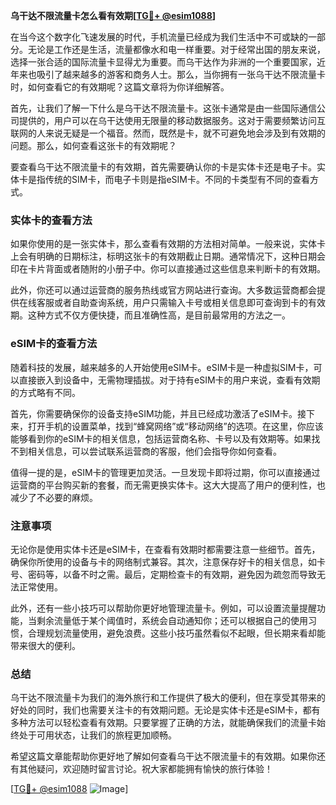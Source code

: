 **乌干达不限流量卡怎么看有效期[[TG💪+ @esim1088](https://t.me/s/esim1088)]**

在当今这个数字化飞速发展的时代，手机流量已经成为我们生活中不可或缺的一部分。无论是工作还是生活，流量都像水和电一样重要。对于经常出国的朋友来说，选择一张合适的国际流量卡显得尤为重要。而乌干达作为非洲的一个重要国家，近年来也吸引了越来越多的游客和商务人士。那么，当你拥有一张乌干达不限流量卡时，如何查看它的有效期呢？这篇文章将为你详细解答。

首先，让我们了解一下什么是乌干达不限流量卡。这张卡通常是由一些国际通信公司提供的，用户可以在乌干达使用无限量的移动数据服务。这对于需要频繁访问互联网的人来说无疑是一个福音。然而，既然是卡，就不可避免地会涉及到有效期的问题。那么，如何查看这张卡的有效期呢？

要查看乌干达不限流量卡的有效期，首先需要确认你的卡是实体卡还是电子卡。实体卡是指传统的SIM卡，而电子卡则是指eSIM卡。不同的卡类型有不同的查看方式。

### 实体卡的查看方法

如果你使用的是一张实体卡，那么查看有效期的方法相对简单。一般来说，实体卡上会有明确的日期标注，标明这张卡的有效期截止日期。通常情况下，这种日期会印在卡片背面或者随附的小册子中。你可以直接通过这些信息来判断卡的有效期。

此外，你还可以通过运营商的服务热线或官方网站进行查询。大多数运营商都会提供在线客服或者自助查询系统，用户只需输入卡号或相关信息即可查询到卡的有效期。这种方式不仅方便快捷，而且准确性高，是目前最常用的方法之一。

### eSIM卡的查看方法

随着科技的发展，越来越多的人开始使用eSIM卡。eSIM卡是一种虚拟SIM卡，可以直接嵌入到设备中，无需物理插拔。对于持有eSIM卡的用户来说，查看有效期的方式略有不同。

首先，你需要确保你的设备支持eSIM功能，并且已经成功激活了eSIM卡。接下来，打开手机的设置菜单，找到“蜂窝网络”或“移动网络”的选项。在这里，你应该能够看到你的eSIM卡的相关信息，包括运营商名称、卡号以及有效期等。如果找不到相关信息，可以尝试联系运营商的客服，他们会指导你如何查看。

值得一提的是，eSIM卡的管理更加灵活。一旦发现卡即将过期，你可以直接通过运营商的平台购买新的套餐，而无需更换实体卡。这大大提高了用户的便利性，也减少了不必要的麻烦。

### 注意事项

无论你是使用实体卡还是eSIM卡，在查看有效期时都需要注意一些细节。首先，确保你所使用的设备与卡的网络制式兼容。其次，注意保存好卡的相关信息，如卡号、密码等，以备不时之需。最后，定期检查卡的有效期，避免因为疏忽而导致无法正常使用。

此外，还有一些小技巧可以帮助你更好地管理流量卡。例如，可以设置流量提醒功能，当剩余流量低于某个阈值时，系统会自动通知你；还可以根据自己的使用习惯，合理规划流量使用，避免浪费。这些小技巧虽然看似不起眼，但长期来看却能带来很大的便利。

### 总结

乌干达不限流量卡为我们的海外旅行和工作提供了极大的便利，但在享受其带来的好处的同时，我们也需要关注卡的有效期问题。无论是实体卡还是eSIM卡，都有多种方法可以轻松查看有效期。只要掌握了正确的方法，就能确保我们的流量卡始终处于可用状态，让我们的旅程更加顺畅。

希望这篇文章能帮助你更好地了解如何查看乌干达不限流量卡的有效期。如果你还有其他疑问，欢迎随时留言讨论。祝大家都能拥有愉快的旅行体验！

[[TG💪+ @esim1088](https://t.me/s/esim1088) ![Image](https://i.postimg.cc/4NQfJmqS/Snipaste-2025-05-13-00-14-12.png)]